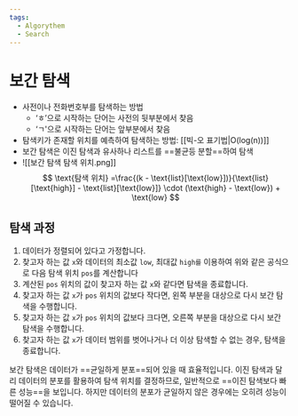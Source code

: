 ```yaml
---
tags:
  - Algorythem
  - Search
---
```

# 보간 탐색
- 사전이나 전화번호부를 탐색하는 방법
	- ‘ㅎ’으로 시작하는 단어는 사전의 뒷부분에서 찾음
	 - ‘ㄱ'으로 시작하는 단어는 앞부분에서 찾음
- 탐색키가 존재할 위치를 예측하여 탐색하는 방법: [[빅-오 표기법|O(log(n))]]
- 보간 탐색은 이진 탐색과 유사하나 리스트를 ==불균등 분할==하여 탐색 
- ![[보간 탐색 탐색 위치.png]]
$$
\text{탐색 위치} =\frac{(k - \text{list}[\text{low}])}{\text{list}[\text{high}] - \text{list}[\text{low}]} \cdot (\text{high} - \text{low}) + \text{low}
$$
## 탐색 과정
1. 데이터가 정렬되어 있다고 가정합니다.
2. 찾고자 하는 값 `x`와 데이터의 최소값 `low`, 최대값 `high를` 이용하여 위와 같은 공식으로 다음 탐색 위치 `pos`를 계산합니다
3. 계산된 `pos` 위치의 값이 찾고자 하는 값 `x`와 같다면 탐색을 종료합니다.
4. 찾고자 하는 값 `x`가 `pos` 위치의 값보다 작다면, 왼쪽 부분을 대상으로 다시 보간 탐색을 수행합니다.
5. 찾고자 하는 값 `x`가 `pos` 위치의 값보다 크다면, 오른쪽 부분을 대상으로 다시 보간 탐색을 수행합니다.
6. 찾고자 하는 값 `x`가 데이터 범위를 벗어나거나 더 이상 탐색할 수 없는 경우, 탐색을 종료합니다.

보간 탐색은 데이터가 ==균일하게 분포==되어 있을 때 효율적입니다. 이진 탐색과 달리 데이터의 분포를 활용하여 탐색 위치를 결정하므로, 일반적으로 ==이진 탐색보다 빠른 성능==을 보입니다. 하지만 데이터의 분포가 균일하지 않은 경우에는 오히려 성능이 떨어질 수 있습니다. 
